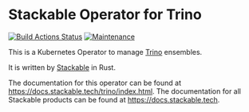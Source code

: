# Stackable Operator for Trino

[![Build Actions Status](https://ci.stackable.tech/job/trino%2doperator%2dit%2dnightly/badge/icon?subject=Integration%20Tests)](https://ci.stackable.tech/job/trino%2doperator%2dit%2dnightly)
[![Maintenance](https://img.shields.io/badge/Maintained%3F-yes-green.svg)](https://github.com/stackabletech/trino-operator/graphs/commit-activity)

This is a Kubernetes Operator to manage [Trino](https://trino.io/) ensembles.

It is written by [Stackable](https://www.stackable.tech) in Rust.

The documentation for this operator can be found at https://docs.stackable.tech/trino/index.html.
The documentation for all Stackable products can be found at https://docs.stackable.tech.
